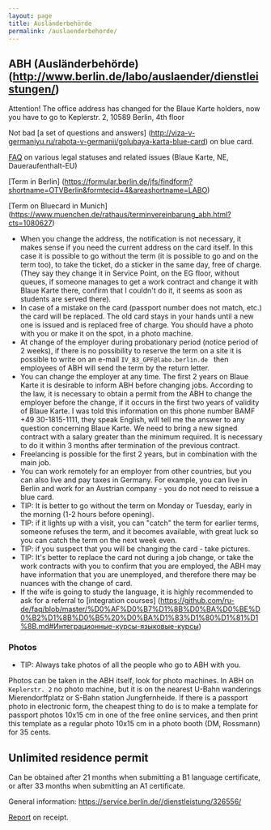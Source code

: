 ```yaml
---
layout: page
title: Ausländerbehörde
permalink: /auslaenderbehorde/
---
```

## ABH (Ausländerbehörde) (http://www.berlin.de/labo/auslaender/dienstleistungen/)

Attention! The office address has changed for the Blaue Karte holders, now you have to go to Keplerstr. 2, 10589 Berlin, 4th floor

Not bad [a set of questions and answers] (http://viza-v-germaniyu.ru/rabota-v-germanii/golubaya-karta-blue-card) on blue card.

[FAQ](http://faq.germany.ru/status.db/items/63.html) on various legal statuses and related issues (Blaue Karte, NE, Daueraufenthalt-EU)


[Term in Berlin] (https://formular.berlin.de/jfs/findform?shortname=OTVBerlin&formtecid=4&areashortname=LABO)

[Term on Bluecard in Munich] (https://www.muenchen.de/rathaus/terminvereinbarung_abh.html?cts=1080627)

- When you change the address, the notification is not necessary, it makes sense if you need the current address on the card itself. In this case it is possible to go without the term (it is possible to go and on the term too), to take the ticket, do a sticker in the same day, free of charge. (They say they change it in Service Point, on the EG floor, without queues, if someone manages to get a work contract and change it with Blaue Karte there, confirm that I couldn't do it, it seems as soon as students are served there).
- In case of a mistake on the card (passport number does not match, etc.) the card will be replaced. The old card stays in your hands until a new one is issued and is replaced free of charge. You should have a photo with you or make it on the spot, in a photo machine.
- At change of the employer during probationary period (notice period of 2 weeks), if there is no possibility to reserve the term on a site it is possible to write on an e-mail `IV_B3_GPF@labo.berlin.de ` then employees of ABH will send the term by the return letter. 
- You can change the employer at any time. The first 2 years on Blaue Karte it is desirable to inform ABH before changing jobs. According to the law, it is necessary to obtain a permit from the ABH to change the employer before the change, if it occurs in the first two years of validity of Blaue Karte. I was told this information on this phone number BAMF +49 30-1815-1111, they speak English, will tell me the answer to any question concerning Blaue Karte. We need to bring a new signed contract with a salary greater than the minimum required. It is necessary to do it within 3 months after termination of the previous contract.
- Freelancing is possible for the first 2 years, but in combination with the main job.
- You can work remotely for an employer from other countries, but you can also live and pay taxes in Germany. For example, you can live in Berlin and work for an Austrian company - you do not need to reissue a blue card.
- TIP: It is better to go without the term on Monday or Tuesday, early in the morning (1-2 hours before opening).
- TIP: if it lights up with a visit, you can "catch" the term for earlier terms, someone refuses the term, and it becomes available, with great luck so you can catch the term on the next week even.
- TIP: if you suspect that you will be changing the card - take pictures.
- TIP: It's better to replace the card not during a job change, or take the work contracts with you to confirm that you are employed, the ABH may have information that you are unemployed, and therefore there may be nuances with the change of card.
- If the wife is going to study the language, it is highly recommended to ask for a referral to [integration courses] (https://github.com/ru-de/faq/blob/master/%D0%AF%D0%B7%D1%8B%D0%BA%D0%BE%D0%B2%D1%8B%D0%B5%20%D0%BA%D1%83%D1%80%D1%81%D1%8B.md#Интеграционные-курсы-языковые-курсы)

### Photos
- TIP: Always take photos of all the people who go to ABH with you.

Photos can be taken in the ABH itself, look for photo machines. In ABH on `Keplerstr. 2` no photo machine, but it is on the nearest U-Bahn wanderings Mierendorffplatz or S-Bahn station Jungfernheide.
If there is a passport photo in electronic form, the cheapest thing to do is to make a template for passport photos 10x15 cm in one of the free online services, and then print this template as a regular photo 10x15 cm in a photo booth (DM, Rossmann) for 35 cents.

## Unlimited residence permit
Can be obtained after 21 months when submitting a B1 language certificate, or after 33 months when submitting an A1 certificate. 

General information: https://service.berlin.de//dienstleistung/326556/

[Report](http://foren.germany.ru/other/f/29015634.html?Cat=&page=1&view=collapsed&sb=5) on receipt.
